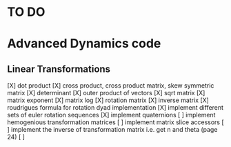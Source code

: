# TO DO

# Advanced Dynamics code

## Linear Transformations

[X] dot product
[X] cross product, cross product matrix, skew symmetric matrix
[X] determinant
[X] outer product of vectors
[X] sqrt matrix
[X] matrix exponent
[X] matrix log
[X] rotation matrix
[X] inverse matrix
[X] roudrigues formula for rotation dyad implementation
[X] implement different sets of euler rotation sequences
[X] implement quaternions
[ ] implement hemogenious transformation matrices
[ ] implement matrix slice accessors
[ ] implement the inverse of transformation matrix i.e. get n and theta (page 24)
[ ] 
